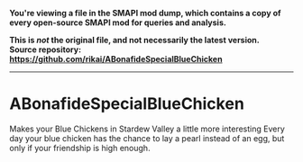 **You're viewing a file in the SMAPI mod dump, which contains a copy of every open-source SMAPI mod
for queries and analysis.**

**This is _not_ the original file, and not necessarily the latest version.**  
**Source repository: https://github.com/rikai/ABonafideSpecialBlueChicken**

----

# ABonafideSpecialBlueChicken
Makes your Blue Chickens in Stardew Valley a little more interesting
Every day your blue chicken has the chance to lay a pearl instead of an egg, but only if your friendship is high enough.
